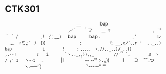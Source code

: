 # CTK301
　　　　　　　　　　　　　　　　＿ 　　　　bap
　　　　　　　　 　　　　　　／´　　｀フ　　__ ヾ
　　　　　　　　　,　'' ｀ ｀ / 　　　　　,!　;'',,_,,) 　 bap　　　bap
.　　　　　　　 , ' 　　　　 レ 　 _,　 rミ,;'　ﾉ　)))
　　　　　　　 ; 　 　 　 　 　`ミ __,xノﾞ､,r''　 ,,_,,)　　　　bap
　　　 　　　　i　 　　　ﾐ　　　; ,､､､、　ヽ､//,,_,,)/_,,))
　　　 　　,.-‐! 　 　 　 ﾐ　　i　　　　｀ヽ.._,,)),,_
　　 　　//´｀｀､　　　　 ミ　ヽ　　　　 / ;' 3　 `ヽｰっ　
.　　　　| l　　 　｀ ｰｰ -‐''ゝ､,,))　　　l　　 ⊃　⌒_つ
　　　 　ヽ.ー─'´) 　 　　 　　　　　　`'ｰ---‐''''" 　　
